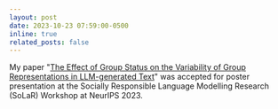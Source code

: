 ```yaml
---
layout: post
date: 2023-10-23 07:59:00-0500
inline: true
related_posts: false
---
```


My paper "[The Effect of Group Status on the Variability of Group Representations in LLM-generated Text](https://openreview.net/forum?id=izC60DLg29)" was accepted for poster presentation at the Socially Responsible Language Modelling Research (SoLaR) Workshop at NeurIPS 2023.
